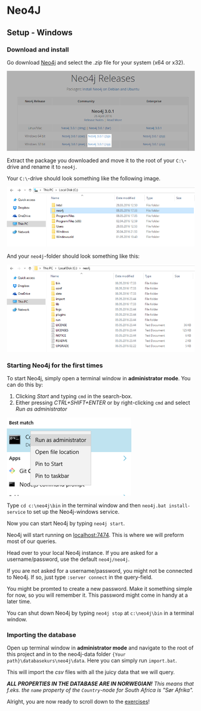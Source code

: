 # Neo4J

## Setup - Windows

### Download and install

Go download [Neo4j](http://neo4j.com/download/other-releases/) and select the *.zip* file for your system (x64 or x32).

![Neo4j download windows](images/win_download.png)

Extract the package you downloaded and move it to the root of your `C:\`-drive and rename it to `neo4j`.

Your `C:\`-drive should look something like the following image.

![Windows disk drive](images/win_drive.png)

And your `neo4j`-folder should look something like this:

![Windows Neo4j folder](images/win_folder.png)

### Starting Neo4j for the first times

To start Neo4j, simply open a terminal window in __administrator mode__. You can do this by:

1. Clicking *Start* and typing `cmd` in the search-box.
2. Either pressing *CTRL+SHIFT+ENTER* or by right-clicking `cmd` and select *Run as administrator*

![Windows Run as admin](images/win_admin.png)

Type `cd c:\neo4j\bin` in the terminal window and then `neo4j.bat install-service` to set up the Neo4j-windows service.

Now you can start Neo4j by typing `neo4j start`.

Neo4j will start running on [localhost:7474](http://localhost:7474). This is where we will preform most of our queries.

Head over to your local Neo4j instance. If you are asked for a username/password, use the default `neo4j/neo4j`.

If you are not asked for a username/password, you might not be connected to Neo4j. If so, just type `:server connect` in the query-field.

You might be promted to create a new password. Make it something simple for now, so you will remember it. This password might come in handy at a later time.

You can shut down Neo4j by typing `neo4j stop` at `c:\neo4j\bin` in a terminal window.

### Importing the database

Open up terminal window in __administrator mode__ and navigate to the root of this project and in to the neo4j-data folder `{Your path}\databasekurs\neo4j\data`. Here you can simply run `import.bat`.

This will import the *csv* files with all the juicy data that we will query.

*__ALL PROPERTIES IN THE DATABASE ARE IN NORWEGIAN!__*
*This means that f.eks. the `name` property of the `Country`-node for South Africa is "Sør Afrika".*

Alright, you are now ready to scroll down to the [exercises](README.md)!
